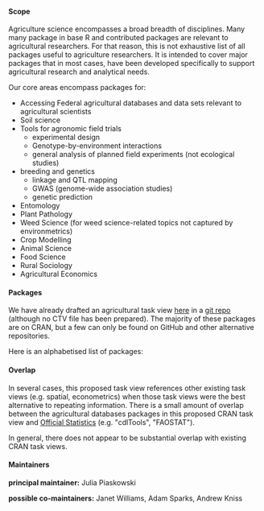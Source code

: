 
#### Scope

Agriculture science encompasses a broad breadth of disciplines. Many many package in base R and contributed packages are relevant to agricultural researchers. For that reason, this is not exhaustive list of all packages useful to agriculture researchers. It is intended to cover major packages that in most cases, have been developed specifically to support agricultural research and analytical needs. 

Our core areas encompass packages for:

  * Accessing Federal agricultural databases and data sets relevant to agricultural scientists   
  * Soil science   
  * Tools for agronomic field trials   
    * experimental design   
    * Genotype-by-environment interactions   
    * general analysis of planned field experiments (not ecological studies)   
  * breeding and genetics   
    * linkage and QTL mapping   
    * GWAS (genome-wide association studies)   
    * genetic prediction  
  * Entomology    
  * Plant Pathology   
  * Weed Science (for weed science-related topics not captured by environmetrics)   
  * Crop Modelling   
  * Animal Science   
  * Food Science   
  * Rural Sociology   
  * Agricultural Economics   


#### Packages

We have already drafted an agricultural task view [here](https://github.com/IdahoAgStats/ctv-agriculture/blob/main/agricultural_CTV.md) in a [git repo](https://github.com/IdahoAgStats/ctv-agriculture) (although no CTV file has been prepared). The majority of these packages are on CRAN, but a few can only be found on GitHub and other alternative repositories. 

Here is an alphabetised list of packages: 

[AGHmatrix]: https://CRAN.R-project.org/package=AGHmatrix  
[agridat]: https://CRAN.R-project.org/package=agridat   
[agriTutorial]: https://CRAN.R-project.org/package=agriTutorial  
[agroBioData]: https://github.com/OnofriAndreaPG/agriCensData  
[apsimx]: https://CRAN.R-project.org/package=apsimx 
[aqp]: https://CRAN.R-project.org/package=aqp 
[asremlPlus]: https://CRAN.R-project.org/package=asremlPlus  
[bayesammi]: https://CRAN.R-project.org/package=bayesammi  
[BGLR]: https://CRAN.R-project.org/package=BGLR   
[breedR]: https://github.com/famuvie/breedR    
[cdlTools]:  https://CRAN.R-project.org/package=cdlTools   
[CropScapeR]: https://CRAN.R-project.org/package=CropScapeR    
[desplot]: https://CRAN.R-project.org/package=desplot   
[diaQTL]: https://github.com/jendelman/diaQTL   
[drc]: https://CRAN.R-project.org/package=drc   
[DSSAT]: https://CRAN.R-project.org/package=DSSAT    
[emmeans]: https://CRAN.R-project.org/package=emmeans   
[EnvRtype]: https://github.com/allogamous/EnvRtype    
[epifitter]: https://CRAN.R-project.org/package=epifitter    
[epiphy]: https://CRAN.R-project.org/package=epiphy    
[fabio]: https://github.com/fineprint-global/fabio    
[FedData]: https://CRAN.R-project.org/package=FedData    
[fertplan]: https://github.com/mbask/fertplan    
[ggfertilizer]: https://github.com/wenlong-liu/ggfertilizer    
[gge]: https://CRAN.R-project.org/package=gge    
[GWASpoly]: https://github.com/jendelman/GWASpoly    
[hagis]: https://CRAN.R-project.org/package=hagis     
[hnp]: https://cran.r-project.org/package=hnp    
[IBCF.MTME]: https://CRAN.R-project.org/package=IBCF.MTME      
[INLA]: https://github.com/inbo/INLA     
[LinkageMapView]: https://CRAN.R-project.org/package=LinkageMapView     
[lme4]: https://CRAN.R-project.org/package=lme4     
[lme4gs]: https://github.com/perpdgo/lme4GS     
[lme4qtl]: https://github.com/variani/lme4qtl    
[mappoly]: https://CRAN.R-project.org/package=mappoly     
[MapRtools]: https://github.com/jendelman/MapRtools     
[MCMCglmm]: https://CRAN.R-project.org/package=MCMCglmm     
[MegaLMM]: https://github.com/deruncie/MegaLMM/     
[meteor]: https://CRAN.R-project.org/package=meteor     
[nlme]: https://CRAN.R-project.org/package=nlme     
[nlraa]: https://cran.r-project.org/package=nlraa     
[pedigreemm]: https://CRAN.R-project.org/package=pedigreemm    
[phenorice]: https://github.com/cropmodels/phenorice    
[phenoriceR]: https://github.com/lbusett/phenoriceR    
[polyBreedR]: https://github.com/jendelman/polyBreedR    
[polymapR]: https://CRAN.R-project.org/package=polymapR     
[polyqtlR]: https://CRAN.R-project.org/package=polyqtlR    
[poppr]: https://cran.r-project.org/package=poppr   
[PROSPER]: https://CRAN.R-project.org/package=PROSPER    
[qgtools]: https://CRAN.R-project.org/package=qgtools   
[qtl]: https://CRAN.R-project.org/package=qtl    
[qtlpoly]: https://CRAN.R-project.org/package=qtlpoly     
[rapsimng]: https://CRAN.R-project.org/package=rapsimng     
[rarms]: https://CRAN.R-project.org/package=rarms    
[Recocrop]: https://CRAN.R-project.org/package=Recocrop    
[rMVP]: https://CRAN.R-project.org/package=rMVP     
[rnassqs]: https://CRAN.R-project.org/package=rnassqs     
[rnoaa]: https://CRAN.R-project.org/package=rnoaa    
[Rquefts]: https://CRAN.R-project.org/package=Rquefts    
[rrBLUP]: https://CRAN.R-project.org/package=rrBLUP    
[rusda]:  https://CRAN.R-project.org/package=rusda    
[Rwofost]: https://CRAN.R-project.org/package=Rwofost     
[sharpshootR]: https://CRAN.R-project.org/package=sharpshootR    
[simplePHENOTYPES]: https://github.com/samuelbfernandes/simplePHENOTYPES    
[sommer]: https://CRAN.R-project.org/package=sommer    
[soilDB]: https://CRAN.R-project.org/package=soilDB    
[SoilTaxonomy]: https://CRAN.R-project.org/package=SoilTaxonomy    
[SoyNAM]: https://CRAN.R-project.org/package=SoyNAM    
[StageWise]: https://github.com/jendelman/StageWise    
[statgenGWAS]: https://CRAN.R-project.org/package=statgenGWAS    
[statgenGxE]: https://CRAN.R-project.org/package=statgenGxE    
[statgenHTP]:	https://CRAN.R-project.org/package=statgenHTP   
[statgenIBD]:	https://CRAN.R-project.org/package=statgenIBD    
[statgenMPP]:	https://CRAN.R-project.org/package=statgenMPP   
[statgenSTA]: https://CRAN.R-project.org/package=statgenSTA   
[tidyUSDA]: https://CRAN.R-project.org/package=tidyUSDA   
[usdampr]: https://CRAN.R-project.org/package=usdampr    


#### Overlap

In several cases, this proposed task view references other existing task views (e.g. spatial, econometrics) when those task views were the best alternative to repeating information. There is a small amount of overlap between the agricultural databases packages in this proposed CRAN task view and [Official Statistics](https://cran.r-project.org/web/views/OfficialStatistics.html) (e.g. "cdlTools", "FAOSTAT"). 

In general, there does not appear to be substantial overlap with existing CRAN task views. 

#### Maintainers

**principal maintainer:** Julia Piaskowski

**possible co-maintainers:**   Janet Williams, Adam Sparks, Andrew Kniss
